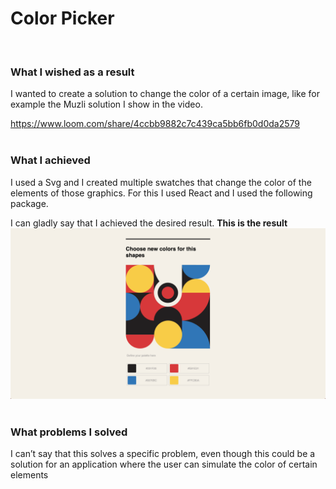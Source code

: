 # Color Picker
<br/>

### What I wished as a result
I wanted to create a solution to change the color of a certain image, like for example the Muzli solution I show in the video.

https://www.loom.com/share/4ccbb9882c7c439ca5bb6fb0d0da2579
<br/>
<br/>
### What I achieved
I used a Svg and I created multiple swatches that change the color of the elements of those graphics. For this I used React and I used the following package.

I can gladly say that I achieved the desired result. __This is the result__
![](images/Screenshot.png)
<br/>
<br/>
### What problems I solved
I can’t say that this solves a specific problem, even though this could be a solution for an application where the user can simulate the color of certain elements

